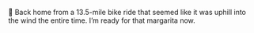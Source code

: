 🍹 Back home from a 13.5-mile bike ride that seemed like it was uphill into the wind the entire time. I’m ready for that margarita now.